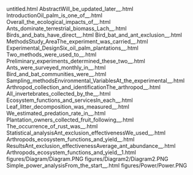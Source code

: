 untitled.html
AbstractWill_be_updated_later__.html
IntroductionOil_palm_is_one_of__.html
Overall_the_ecological_impacts_of__.html
Ants_dominate_terrestrial_biomass_Lach__.html
Birds_and_bats_have_direct__.html
Bird_bat_and_ant_exclusion__.html
MethodsStudy_AreaThe_experiment_was_carried__.html
Experimental_DesignSix_oil_palm_plantations__.html
Two_methods_were_used_to__.html
Preliminary_experiments_determined_these_two__.html
Ants_were_surveyed_monthly_in__.html
Bird_and_bat_communities_were__.html
Sampling_methodsEnvironmental_VariablesAt_the_experimental__.html
Arthropod_collection_and_identificationThe_arthropod__.html
All_invertebrates_collected_by_the__.html
Ecosystem_functions_and_servicesIn_each__.html
Leaf_litter_decomposition_was_measured__.html
We_estimated_predation_rate_in__.html
Plantation_owners_collected_fruit_following__.html
The_occurrence_of_rust_was__.html
Statistical_analysisAnt_exclusion_effectivenessWe_used__.html
Arthropods_ecosystem_functions_and_yield__.html
ResultsAnt_exclusion_effectivenessAverage_ant_abundance__.html
Arthropods_ecosystem_functions_and_yield__1.html
figures/Diagram/Diagram.PNG
figures/Diagram2/Diagram2.PNG
Simple_power_analysisFrom_the_start__.html
figures/Power/Power.PNG